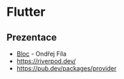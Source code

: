 # Flutter


## Prezentace

- [Bloc](https://pub.dev/packages/flutter_bloc) - Ondřej Fíla
- https://riverpod.dev/
- https://pub.dev/packages/provider
